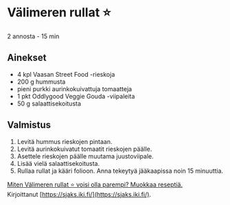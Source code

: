 # Välimeren rullat ⭐
2 annosta - 15 min


## Ainekset
- 4 kpl	Vaasan Street Food -rieskoja
- 200 g	hummusta
- pieni purkki aurinkokuivattuja tomaatteja
- 1 pkt	Oddlygood Veggie Gouda -viipaleita
- 50 g salaattisekoitusta


## Valmistus
1. Levitä hummus rieskojen pintaan.
2. Levitä aurinkokuivatut tomaatit rieskojen päälle.
3. Asettele rieskojen päälle muutama juustoviipale.
4. Lisää vielä salaattisekoitusta.
5. Rullaa rullat ja kääri folioon. Anna tekeytyä jääkaapissa noin 15 minuuttia.



[Miten Välimeren rullat ⭐ voisi olla parempi? Muokkaa reseptiä.](https://github.com/sjaks/cookbook/edit/master/src/rullat.md)  
Kirjoittanut [https://sjaks.iki.fi/](https://sjaks.iki.fi/).